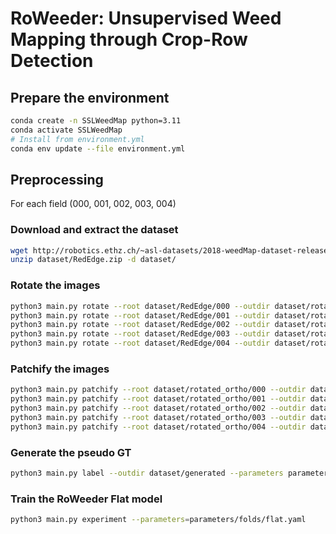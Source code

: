 # RoWeeder: Unsupervised Weed Mapping through Crop-Row Detection

## Prepare the environment

```bash
conda create -n SSLWeedMap python=3.11
conda activate SSLWeedMap
# Install from environment.yml
conda env update --file environment.yml
```

## Preprocessing

For each field (000, 001, 002, 003, 004)

### Download and extract the dataset

```bash
wget http://robotics.ethz.ch/~asl-datasets/2018-weedMap-dataset-release/Orthomosaic/RedEdge.zip -d dataset/
unzip dataset/RedEdge.zip -d dataset/
```

### Rotate the images

```bash
python3 main.py rotate --root dataset/RedEdge/000 --outdir dataset/rotated_ortho/000 --angle -46 &
python3 main.py rotate --root dataset/RedEdge/001 --outdir dataset/rotated_ortho/001 --angle -48 &
python3 main.py rotate --root dataset/RedEdge/002 --outdir dataset/rotated_ortho/002 --angle -48 &
python3 main.py rotate --root dataset/RedEdge/003 --outdir dataset/rotated_ortho/003 --angle -48 &
python3 main.py rotate --root dataset/RedEdge/004 --outdir dataset/rotated_ortho/004 --angle -48
```

### Patchify the images
```bash
python3 main.py patchify --root dataset/rotated_ortho/000 --outdir dataset/patches/512/000 --patch_size 512 &
python3 main.py patchify --root dataset/rotated_ortho/001 --outdir dataset/patches/512/001 --patch_size 512 &
python3 main.py patchify --root dataset/rotated_ortho/002 --outdir dataset/patches/512/002 --patch_size 512 &
python3 main.py patchify --root dataset/rotated_ortho/003 --outdir dataset/patches/512/003 --patch_size 512 &
python3 main.py patchify --root dataset/rotated_ortho/004 --outdir dataset/patches/512/004 --patch_size 512
```


### Generate the pseudo GT
    
```bash
python3 main.py label --outdir dataset/generated --parameters parameters/row_detect/69023956.yaml
```

### Train the RoWeeder Flat model
    
```bash
python3 main.py experiment --parameters=parameters/folds/flat.yaml
```